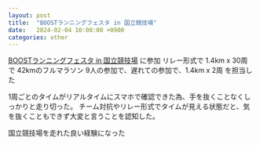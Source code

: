 ```yaml
---
layout: post
title:  "BOOSTランニングフェスタ in 国立競技場"
date:   2024-02-04 10:00:00 +0900
categories: other
---
```


[BOOSTランニングフェスタ in 国立競技場](https://boost-inc.jp/kokuritsu/) に参加
リレー形式で 1.4km x 30周 で 42kmのフルマラソン
9人の参加で、遅れての参加で、1.4km x 2周 を担当した

1周ごとのタイムがリアルタイムにスマホで確認できた為、手を抜くことなくしっかりと走り切った。
チーム対抗やリレー形式でタイムが見える状態だと、気を抜くこともできず大変と言うことを認知した。

国立競技場を走れた良い経験になった
